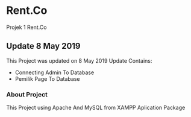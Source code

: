 # Rent.Co
Projek 1 Rent.Co

## Update 8 May 2019
This Project was updated on 8 May 2019
Update Contains:
- Connecting Admin To Database
- Pemilik Page To Database

### About Project
This Project using Apache And MySQL from XAMPP Aplication Package
